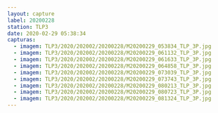 ```yaml
---
layout: capture
label: 20200228
station: TLP3
date: 2020-02-29 05:38:34
capturas:
  - imagem: TLP3/2020/202002/20200228/M20200229_053834_TLP_3P.jpg
  - imagem: TLP3/2020/202002/20200228/M20200229_061132_TLP_3P.jpg
  - imagem: TLP3/2020/202002/20200228/M20200229_061633_TLP_3P.jpg
  - imagem: TLP3/2020/202002/20200228/M20200229_064858_TLP_3P.jpg
  - imagem: TLP3/2020/202002/20200228/M20200229_073039_TLP_3P.jpg
  - imagem: TLP3/2020/202002/20200228/M20200229_073743_TLP_3P.jpg
  - imagem: TLP3/2020/202002/20200228/M20200229_080213_TLP_3P.jpg
  - imagem: TLP3/2020/202002/20200228/M20200229_080723_TLP_3P.jpg
  - imagem: TLP3/2020/202002/20200228/M20200229_081324_TLP_3P.jpg
---
```


